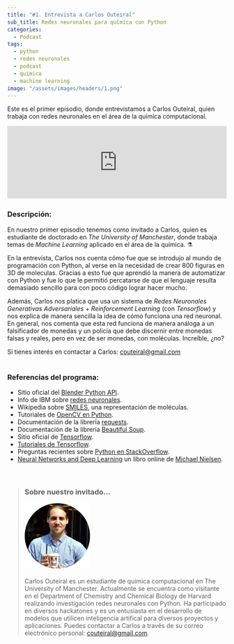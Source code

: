 ```yaml
---
title: "#1. Entrevista a Carlos Outeiral"
sub_title: Redes neuronales para química con Python
categories:
  - Podcast
tags:
  - python
  - redes neuronales
  - podcast
  - química
  - machine learning
image: "/assets/images/headers/1.png"
---
```


Este es el primer episodio, donde entrevistamos a Carlos Outeiral, quien trabaja con redes neuronales en el área de la química computacional.

<iframe width="100%" height="166" scrolling="no" frameborder="no" src="https://w.soundcloud.com/player/?url=https%3A//api.soundcloud.com/tracks/335865482&amp;color=ff5500&amp;auto_play=false&amp;hide_related=false&amp;show_comments=true&amp;show_user=true&amp;show_reposts=false"></iframe><br/>

### Descripción:

En nuestro primer episodio tenemos como invitado a Carlos, quien es estudiante de doctorado en *The University of Manchester*, donde trabaja temas de *Machine Learning* aplicado en el área de la química. ⚗️

En la entrevista, Carlos nos cuenta cómo fue que se introdujo al mundo de programación con Python, al verse en la necesidad de crear 800 figuras en 3D de moleculas. Gracias a esto fue que aprendió la manera de automatizar con Python y fue lo que le permitió percatarse de que el lenguaje resulta demasiado sencillo para con poco código lograr hacer mucho.

Además, Carlos nos platica que usa un sistema de *Redes Neuronales Generativas Adversariales* + *Reinforcement Learning* (con *Tensorflow*) y nos explica de manera sencilla la idea de cómo funciona una red neuronal. En general, nos comenta que esta red funciona de manera análoga a un falsificador de monedas y un policía que debe discernir entre monedas falsas y reales, pero en vez de ser monedas, con moléculas. Increíble, ¿no?

Si tienes interés en contactar a Carlos: [couteiral@gmail.com](couteiral@gmail.com)<br/><br/>


### Referencias del programa:

* Sitio oficial del [Blender Python API](https://docs.blender.org/api/blender_python_api_current/).
* Info de IBM sobre [redes neuronales](https://www.ibm.com/support/knowledgecenter/es/SSLVMB_22.0.0/kc_gen/com.ibm.spss.statistics.help_statistics_mainhelp-gen12.html).
* Wikipedia sobre [SMILES](https://en.wikipedia.org/wiki/Simplified_molecular-input_line-entry_system), una representación de moléculas.
* Tutoriales de [OpenCV en Python](https://opencv-python-tutroals.readthedocs.io/en/latest/).
* Documentación de la librería [requests](http://docs.python-requests.org/en/master/).
* Documentación de la librería [Beautiful Soup](https://www.crummy.com/software/BeautifulSoup/bs4/doc/).
* Sitio oficial de [Tensorflow](https://www.tensorflow.org/).
* [Tutoriales de Tensorflow](https://www.tensorflow.org/tutorials/).
* Preguntas recientes sobre [Python en StackOverflow](https://stackoverflow.com/questions/tagged/python).
* [Neural Networks and Deep Learning](http://neuralnetworksanddeeplearning.com/) un libro online de [Michael Nielsen](http://michaelnielsen.org/).
<br/><br/><br/>

> ### Sobre nuestro invitado...
> <img src="/assets/images/guests/carlos.png" width="150px"><br/><br/>
> Carlos Outeiral es un estudiante de química computacional en The University of Manchester. Actualmente se encuentra como visitante en el Department of Chemistry and Chemical Biology de Harvard realizando investigación redes neuronales con Python. Ha participado en diversos hackatones y es un entusiasta en el desarrollo de modelos que utilicen inteligencia artifical para diversos proyectos y aplicaciones. Puedes contactar a Carlos a través de su correo electrónico personal: [couteiral@gmail.com](couteiral@gmail.com).
